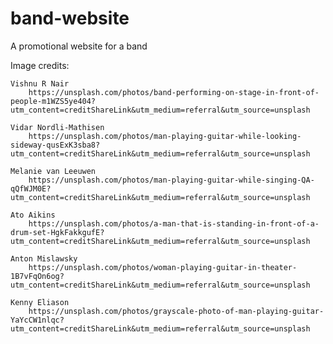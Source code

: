 # band-website
A promotional website for a band

Image credits:

    Vishnu R Nair
        https://unsplash.com/photos/band-performing-on-stage-in-front-of-people-m1WZS5ye404?utm_content=creditShareLink&utm_medium=referral&utm_source=unsplash

    Vidar Nordli-Mathisen
        https://unsplash.com/photos/man-playing-guitar-while-looking-sideway-qusExK3sba8?utm_content=creditShareLink&utm_medium=referral&utm_source=unsplash

    Melanie van Leeuwen
        https://unsplash.com/photos/man-playing-guitar-while-singing-QA-qQfWJM0E?utm_content=creditShareLink&utm_medium=referral&utm_source=unsplash

    Ato Aikins
        https://unsplash.com/photos/a-man-that-is-standing-in-front-of-a-drum-set-HgkFakkgufE?utm_content=creditShareLink&utm_medium=referral&utm_source=unsplash
    
    Anton Mislawsky
        https://unsplash.com/photos/woman-playing-guitar-in-theater-1B7vFqOn6og?utm_content=creditShareLink&utm_medium=referral&utm_source=unsplash
    
    Kenny Eliason
        https://unsplash.com/photos/grayscale-photo-of-man-playing-guitar-YaYcCW1nlqc?utm_content=creditShareLink&utm_medium=referral&utm_source=unsplash